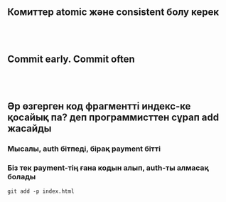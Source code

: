 <br/>

## Комиттер atomic және consistent болу керек

<br/>
<br/>

## Commit early. Commit often

<br/>
<br/>

## Әр өзгерген код фрагментті индекс-ке қосайық па? деп программисттен сұрап add жасайды

### Мысалы, auth бітпеді, бірақ payment бітті
### Біз тек payment-тің ғана кодын алып, auth-ты алмасақ болады

```git
git add -p index.html
```
